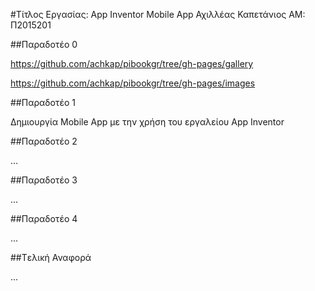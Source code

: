 #Τίτλος Εργασίας: App Inventor Mobile App
Αχιλλέας Καπετάνιος
ΑΜ: Π2015201

##Παραδοτέο 0

https://github.com/achkap/pibookgr/tree/gh-pages/gallery

https://github.com/achkap/pibookgr/tree/gh-pages/images

##Παραδοτέο 1

Δημιουργία Mobile App με την χρήση του εργαλείου App Inventor 


##Παραδοτέο 2

…

##Παραδοτέο 3

...

##Παραδοτέο 4

...

##Tελική Αναφορά

...

